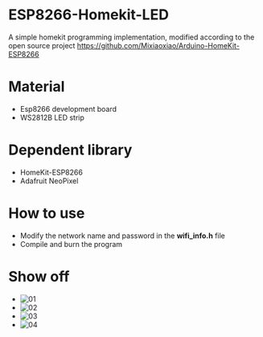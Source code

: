 # ESP8266-Homekit-LED
A simple homekit programming implementation, modified according to the open source project https://github.com/Mixiaoxiao/Arduino-HomeKit-ESP8266
# Material
- Esp8266 development board
- WS2812B LED strip
# Dependent library
- HomeKit-ESP8266
- Adafruit NeoPixel
# How to use
- Modify the network name and password in the **wifi_info.h** file
- Compile and burn the program
# Show off
- ![01](./pic/01.PNG)
- ![02](./pic/02.PNG)
- ![03](./pic/03.PNG)
- ![04](./pic/04.PNG)
